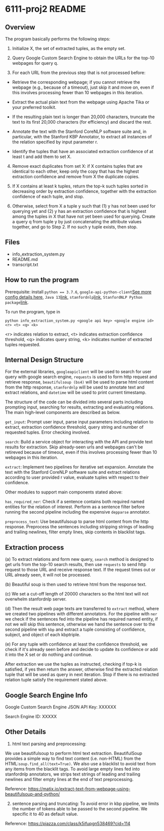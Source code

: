 # 6111-proj2 README


## Overview

The program basically performs the following steps:

1. Initialize X, the set of extracted tuples, as the empty set.

2. Query Google Custom Search Engine to obtain the URLs for the top-10 webpages for query q.

3. For each URL from the previous step that is not processed before:

- Retrieve the corresponding webpage; if you cannot retrieve the webpage (e.g., because of a timeout), just skip it and move on, even if this involves processing fewer than 10 webpages in this iteration.

- Extract the actual plain text from the webpage using Apache Tika or your preferred toolkit.

- If the resulting plain text is longer than 20,000 characters, truncate the text to its first 20,000 characters (for efficiency) and discard the rest.

- Annotate the text with the Stanford CoreNLP software suite and, in particular, with the Stanford KBP Annotator, to extract all instances of the relation specified by input parameter r. 

- Identify the tuples that have an associated extraction confidence of at least t and add them to set X.

4. Remove exact duplicates from set X: if X contains tuples that are identical to each other, keep only the copy that has the highest extraction confidence and remove from X the duplicate copies.

5. If X contains at least k tuples, return the top-k such tuples sorted in decreasing order by extraction confidence, together with the extraction confidence of each tuple, and stop. 

6. Otherwise, select from X a tuple y such that (1) y has not been used for querying yet and (2) y has an extraction confidence that is highest among the tuples in X that have not yet been used for querying. Create a query q from tuple y by just concatenating the attribute values together, and go to Step 2. If no such y tuple exists, then stop. 

## Files
- info_extraction_system.py
- README.md
- transcript.txt

## How to run the program
Prerequisite: install `python == 3.7.6`, `google-api-python-client`[See more config details here](https://github.com/googleapis/google-api-python-client), `Java 13`[link](https://download.java.net), `stanfordnlp`[link](https://stanfordnlp.github.io/CoreNLP/), `StanfordNLP Python package`[link](https://stanfordnlp.github.io/stanfordnlp/installation_usage.html#installation).

To run the program, type in 

 ``` python info_extraction_system.py <google api key> <google engine id> <r> <t> <q> <k> ```

 \<r\> indicates relation to extract, \<t\> indicates extraction confidence threshold, \<q\> indicates query string, \<k\> indicates number of extracted tuples requested. 

## Internal Design Structure
For the external libraries, `googleapiclient` will be used to search for user query with google search engine, `requests` is used to form http request and retrieve response, `beautifulsoup (bs4)` will be used to parse html content from the http response, `stanfordnlp` will be used to annotate text and extract relations, and `datetime` will be used to print current timestamp.

The structure of the code can be divided into several parts including prompting input, searching for results, extracting and evaluating relations. The main high-level components are described as below.

`get_input`: Prompt user input, parse input parameters including relation to extract, extraction confidence threshold, query string and number of requested tuples. Error checking involved.

`search`: Build a service object for interacting with the API and provide text results for extraction. Skip already-seen urls and webpages can't be retireved because of timeout,  even if this involves processing fewer than 10 webpages in this iteration. 

`extract`: Implement two pipelines for iterative set expansion. Annotate the text with the Stanford CoreNLP software suite and extract relations according to user provided r value, evaluate tuples with respect to their confidence.

Other modules to support main components stated above:

`has_required_ner`: Check if a sentence contains both required named entities for the relation of interest. Perform as a sentence filter before running the second pipeline including the expensive `depparse` annotator. 

`preprocess_text`: Use beautifulsoup to parse html content from the http response. Preprocess the sentences including stripping strings of leading and trailing newlines, filter empty lines, skip contents in blacklist tags.


## Extraction process
(a) To extract relations and form new query, `search` method is designed to get urls from the top-10 search results, then use `requests` to send http request to those URL and receive response text. If the request times out or URL already seen, it will not be processed. 

(b) Beautiful soup is then used to retrieve html from the response text. 

(c) We set a cut-off length of 20000 characters so the html text will not overwhelm stanfordnlp server.

(d) Then the result web page texts are transferred to `extract` method, where we created  two pipelines with different annotators. For the pipeline with `ner` we check if the sentences fed into the pipeline has required named entity, if not we will skip this sentence, otherwise we hand the sentence over to the second pipeline with `kbp` and extract a tuple consisting of confidence, subject, and object of each kbptriple. 

(e) For any tuple with confidence at least the confidence threshold, we check if it's already seen before and decide to update its confidence or add it into the X set or do nothing and continue.

After extraction we use the tuples as instructed, checking if top-k is satisfied, if yes then return the answer, otherwise find the extracted relation tuple that will be used as query in next iteration. Stop if there is no extracted relation tuple satisfy the requirement stated above. 


## Google Search Engine Info
Google Custom Search Engine JSON API Key: XXXXXX

Search Engine ID: XXXXX


## Other Details

1. html text parsing and preprocessing: 

We use beautifulsoup to perform html text extraction. BeautifulSoup provides a simple way to find text content (i.e. non-HTML) from the HTML:`soup.find_all(text=True)`. We also use a blacklist to avoid text from any items from the blacklit tags. To avoid large empty lines fed into stanfordnlp annotators, we strips text strings of leading and trailing newlines and filter empty lines at the end of text preprocessing. 

Reference: https://matix.io/extract-text-from-webpage-using-beautifulsoup-and-python/

2. sentence parsing and truncating: To avoid error in kbp pipeline,  we limits the number of tokens able to be passed to the second pipeline. We specific it to 40 as default value. 

Reference: https://piazza.com/class/k5ifupgn538469?cid=114



